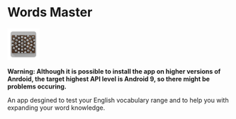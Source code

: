 # Words Master

![App Icon](https://github.com/goatguy2310/words-master/blob/master/app/src/main/res/drawable/ic_launcher.png)

**Warning: Although it is possible to install the app on higher versions of Anrdoid, the target highest API level is Android 9, so there might be problems occuring.**

An app desgined to test your English vocabulary range and to help you with expanding your word knowledge.
